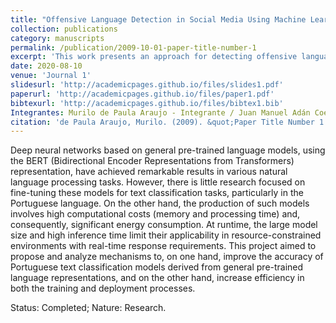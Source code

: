 ```yaml
---
title: "Offensive Language Detection in Social Media Using Machine Learning Algorithms"
collection: publications
category: manuscripts
permalink: /publication/2009-10-01-paper-title-number-1
excerpt: 'This work presents an approach for detecting offensive language in social media content using machine learning algorithms. The study explores various models, feature extraction techniques, and evaluation metrics to improve classification accuracy.'
date: 2020-08-10
venue: 'Journal 1'
slidesurl: 'http://academicpages.github.io/files/slides1.pdf'
paperurl: 'http://academicpages.github.io/files/paper1.pdf'
bibtexurl: 'http://academicpages.github.io/files/bibtex1.bib'
Integrantes: Murilo de Paula Araujo - Integrante / Juan Manuel Adán Coello - Coordenador.
citation: 'de Paula Araujo, Murilo. (2009). &quot;Paper Title Number 1.&quot; <i>Journal 1</i>. 1(1).'
---
```

Deep neural networks based on general pre-trained language models, using the BERT (Bidirectional Encoder Representations from Transformers) representation, have achieved remarkable results in various natural language processing tasks. However, there is little research focused on fine-tuning these models for text classification tasks, particularly in the Portuguese language. On the other hand, the production of such models involves high computational costs (memory and processing time) and, consequently, significant energy consumption. At runtime, the large model size and high inference time limit their applicability in resource-constrained environments with real-time response requirements.
This project aimed to propose and analyze mechanisms to, on one hand, improve the accuracy of Portuguese text classification models derived from general pre-trained language representations, and on the other hand, increase efficiency in both the training and deployment processes.

Status: Completed; Nature: Research.
